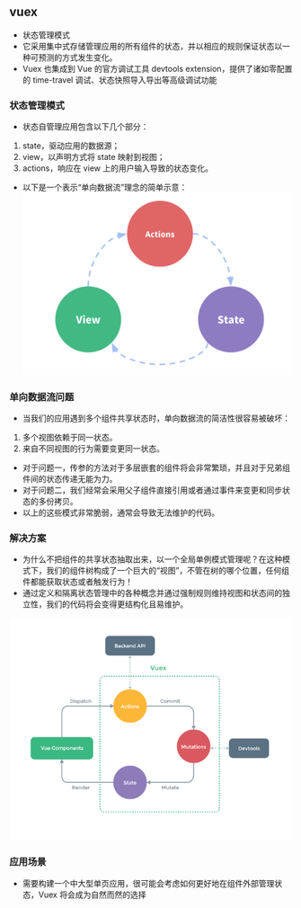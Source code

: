 ## vuex

- 状态管理模式
- 它采用集中式存储管理应用的所有组件的状态，并以相应的规则保证状态以一种可预测的方式发生变化。
- Vuex 也集成到 Vue 的官方调试工具 devtools extension，提供了诸如零配置的 time-travel 调试、状态快照导入导出等高级调试功能

### 状态管理模式

- 状态自管理应用包含以下几个部分：
1. state，驱动应用的数据源；
2. view，以声明方式将 state 映射到视图；
3. actions，响应在 view 上的用户输入导致的状态变化。

- 以下是一个表示“单向数据流”理念的简单示意：
![avatar](./img/introduction.png)

### 单向数据流问题

- 当我们的应用遇到多个组件共享状态时，单向数据流的简洁性很容易被破坏：
1. 多个视图依赖于同一状态。
2. 来自不同视图的行为需要变更同一状态。

- 对于问题一，传参的方法对于多层嵌套的组件将会非常繁琐，并且对于兄弟组件间的状态传递无能为力。
- 对于问题二，我们经常会采用父子组件直接引用或者通过事件来变更和同步状态的多份拷贝。
- 以上的这些模式非常脆弱，通常会导致无法维护的代码。

### 解决方案

- 为什么不把组件的共享状态抽取出来，以一个全局单例模式管理呢？在这种模式下，我们的组件树构成了一个巨大的“视图”，不管在树的哪个位置，任何组件都能获取状态或者触发行为！
- 通过定义和隔离状态管理中的各种概念并通过强制规则维持视图和状态间的独立性，我们的代码将会变得更结构化且易维护。

![avatar](./img/vuex.png)

### 应用场景
- 需要构建一个中大型单页应用，很可能会考虑如何更好地在组件外部管理状态，Vuex 将会成为自然而然的选择
